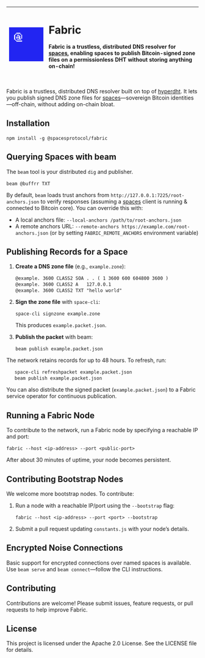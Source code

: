 


| <img src="./logo.png" width="340"/> | <h1 align="left">Fabric</h1> <p align="left">Fabric is a trustless, distributed DNS resolver for [spaces](https://spacesprotocol.org), enabling spaces to publish Bitcoin-signed zone files on a permissionless DHT without storing anything on-chain!</p><br /> |
|-------------------------------------------|----------------------------------------------------------------------------------------------------------------------------------------------------------------------------------------------------------------------------------------------------------------|


Fabric is a trustless, distributed DNS resolver built on top of [hyperdht](https://github.com/holepunchto/hyperdht). It lets you publish signed DNS zone files for [spaces](https://spacesprotocol.org)—sovereign Bitcoin identities—off-chain, without adding on-chain bloat.


## Installation


```shell
npm install -g @spacesprotocol/fabric
```


## Querying Spaces with beam


The `beam` tool is your distributed `dig` and publisher.

```
beam @buffrr TXT
```

By default, `beam` loads trust anchors from `http://127.0.0.1:7225/root-anchors.json` to verify responses (assuming a [spaces](https://github.com/spacesprotocol/spaces) client is running & connected to Bitcoin core). You can override this with:

- A local anchors file: `--local-anchors /path/to/root-anchors.json`
- A remote anchors URL: `--remote-anchors https://example.com/root-anchors.json`
  (or by setting `FABRIC_REMOTE_ANCHORS` environment variable)


## Publishing Records for a Space

1. **Create a DNS zone file** (e.g., `example.zone`):

       @example. 3600 CLASS2 SOA . . ( 1 3600 600 604800 3600 )
       @example. 3600 CLASS2 A   127.0.0.1
       @example. 3600 CLASS2 TXT "hello world"

2. **Sign the zone file** with `space-cli`:

       space-cli signzone example.zone

   This produces `example.packet.json`.

3. **Publish the packet** with beam:

       beam publish example.packet.json

The network retains records for up to 48 hours. To refresh, run:

       space-cli refreshpacket example.packet.json
       beam publish example.packet.json

You can also distribute the signed packet (`example.packet.json`) to a Fabric service operator for continuous publication.

## Running a Fabric Node

To contribute to the network, run a Fabric node by specifying a reachable IP and port:

    fabric --host <ip-address> --port <public-port>

After about 30 minutes of uptime, your node becomes persistent.

## Contributing Bootstrap Nodes

We welcome more bootstrap nodes. To contribute:

1. Run a node with a reachable IP/port using the `--bootstrap` flag:

       fabric --host <ip-address> --port <port> --bootstrap

2. Submit a pull request updating `constants.js` with your node’s details.

## Encrypted Noise Connections

Basic support for encrypted connections over named spaces is available. Use `beam serve` and `beam connect`—follow the CLI instructions.

## Contributing

Contributions are welcome! Please submit issues, feature requests, or pull requests to help improve Fabric.

## License

This project is licensed under the Apache 2.0 License. See the LICENSE file for details.